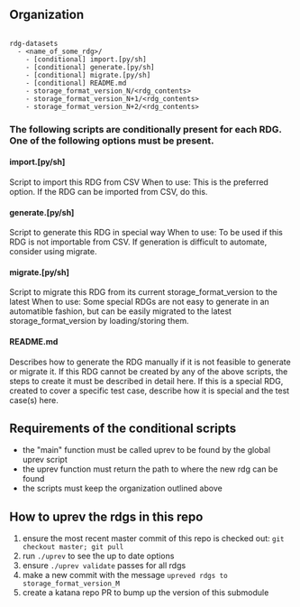 
## Organization
```

rdg-datasets
  - <name_of_some_rdg>/
    - [conditional] import.[py/sh]
    - [conditional] generate.[py/sh] 
    - [conditional] migrate.[py/sh] 
    - [conditional] README.md
    - storage_format_version_N/<rdg_contents>
    - storage_format_version_N+1/<rdg_contents>
    - storage_format_version_N+2/<rdg_contents>
```

### The following scripts are conditionally present for each RDG. One of the following options must be present.
#### import.[py/sh]
Script to import this RDG from CSV
When to use:
This is the preferred option. If the RDG can be imported from CSV, do this.
#### generate.[py/sh]
Script to generate this RDG in special way
When to use:
To be used if this RDG is not importable from CSV. If generation is difficult to automate, consider using migrate. 
#### migrate.[py/sh]
Script to migrate this RDG from its current storage_format_version to the latest
When to use:
Some special RDGs are not easy to generate in an automatible fashion, but can be easily migrated to the latest storage_format_version by loading/storing them. 
#### README.md
Describes how to generate the RDG manually if it is not feasible to generate or migrate it.
If this RDG cannot be created by any of the above scripts, the steps to create it must be described in detail here.
If this is a special RDG, created to cover a specific test case, describe how it is special and the test case(s) here. 


## Requirements of the conditional scripts
- the "main" function must be called uprev to be found by the global uprev script
- the uprev function must return the path to where the new rdg can be found
- the scripts must keep the organization outlined above


## How to uprev the rdgs in this repo
1) ensure the most recent master commit of this repo is checked out: `git checkout master; git pull`
2) run `./uprev` to see the up to date options
3) ensure `./uprev validate` passes for all rdgs
4) make a new commit with the message `upreved rdgs to storage_format_version_M`
5) create a katana repo PR to bump up the version of this submodule
